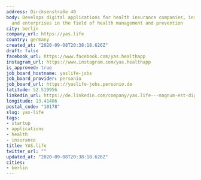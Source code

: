```yaml
---
address: Dircksenstraße 40
body: Develops digital applications for health insurance companies, insurance companies
  and enterprises in the field of health management and prevention
city: berlin
company_url: https://yas.life
country: germany
created_at: "2020-09-08T20:38:18.626Z"
draft: false
facebook_url: https://www.facebook.com/yas.healthapp
instagram_url: https://www.instagram.com/yas.healthapp
is_approved: true
job_board_hostname: yaslife-jobs
job_board_provider: personio
job_board_url: https://yaslife-jobs.personio.de
latitude: 52.519956
linkedin_url: https://de.linkedin.com/company/yas.life---magnum-est-digital-health-gmbh
longitude: 13.41406
postal_code: "10178"
slug: yas-life
tags:
- startup
- applications
- health
- insurance
title: YAS.life
twitter_url: ""
updated_at: "2020-09-08T20:38:18.626Z"
cities:
- berlin
---
```

